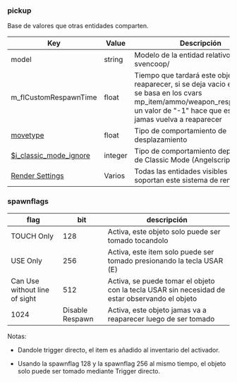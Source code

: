 ### pickup

Base de valores que otras entidades comparten.

| Key | Value | Descripción |
|-----|-------|-------------|
| model | string | Modelo de la entidad relativo a svencoop/ |
| m_flCustomRespawnTime | float | Tiempo que tardará este objeto en reaparecer, si se deja vacio entonces se basa en los cvars mp_item/ammo/weapon_respawndelay, un valor de "-1" hace que este objeto jamas vuelva a reaparecer |
| [movetype](movetype_spanish.md) | float | Tipo de comportamiento de desplazamiento |
| [$i_classic_mode_ignore](config_spanish.md#config_classic_mode) | integer | Tipo de comportamiento dependiente de Classic Mode (Angelscript) |
| [Render Settings](render_settings_spanish.md) | Varios | Todas las entidades visibles de el juego soportan este sistema de renderizado. |

### spawnflags
| flag | bit | descripción |
|------|-----|-------------|
| TOUCH Only | 128 | Activa, este objeto solo puede ser tomado tocandolo |
| USE Only | 256 | Activa, este item solo puede ser tomado presionando la tecla USAR (E) |
| Can Use without line of sight | 512 | Activa, se puede tomar el objeto con la tecla USAR sin necesidad de estar observando el objeto |
| 1024 | Disable Respawn | Activa, este objeto jamas va a reaparecer luego de ser tomado |

Notas:

- Dandole trigger directo, el item es añadido al inventario del activador.

- Usando la spawnflag 128 y la spawnflag 256 al mismo tiempo, el objeto solo puede ser tomado mediante Trigger directo.
